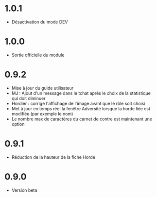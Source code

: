 # 1.0.1

- Désactivation du mode DEV

# 1.0.0

- Sortie officielle du module

# 0.9.2

- Mise à jour du guide utilisateur
- MJ : Ajout d'un message dans le tchat après le choix de la statistique qui doit diminuer
- Hordier : corrige l'affichage de l'image avant que le rôle soit choisi
- Met à jour en temps réel la fenêtre Adversité lorsque la horde liée est modifiée (par exemple le nom)
- Le nombre max de caractères du carnet de contre est maintenant une option

# 0.9.1

- Réduction de la hauteur de la fiche Horde

# 0.9.0

- Version beta
